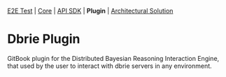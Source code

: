 [E2E Test](https://github.com/rayk/dbrie-e2e) | [Core](https://github.com/rayk/dbrie-core) | [API SDK](https://github.com/rayk/criticide-api-sdk) | **Plugin** | [Architectural Solution](https://rayk.gitbooks.io/dbrie-architectural-solution/content/)
# Dbrie Plugin
GitBook plugin for the Distributed Bayesian Reasoning Interaction Engine, that used by the user to interact with dbrie servers
in any environment.
